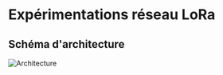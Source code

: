 # Expérimentations réseau LoRa

## Schéma d'architecture
![Architecture](docs/img/Schema_Archi_LoRa.png)
